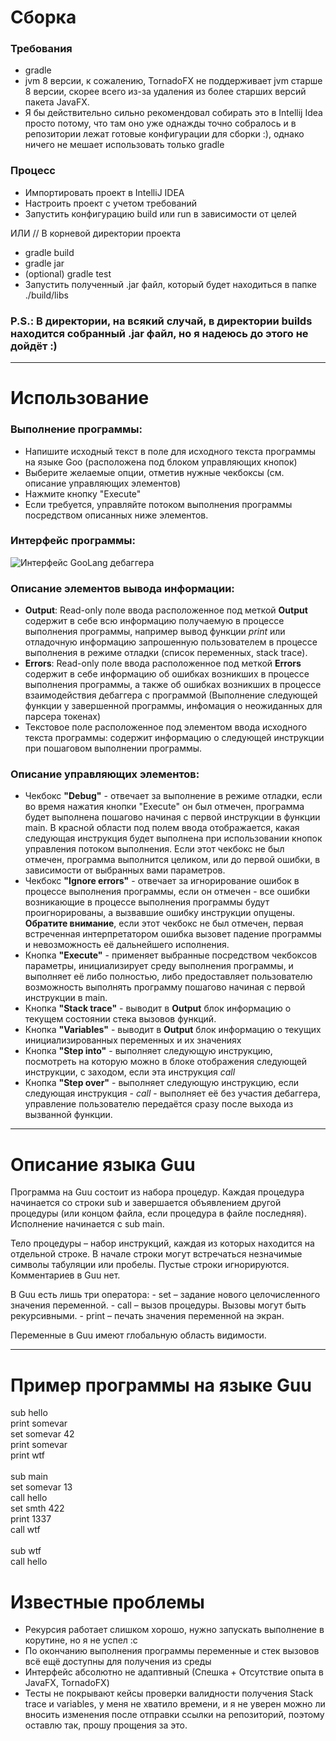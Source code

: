 # Сборка
### Требования
* gradle
* jvm 8 версии, к сожалению, TornadoFX не поддерживает jvm старше 8 версии, скорее всего из-за удаления из более старших версий пакета JavaFX.
* Я бы действительно сильно рекомендовал собирать это в Intellij Idea просто потому, что там оно уже однажды точно собралось и в репозитории лежат готовые конфигурации для сборки :), однако ничего не мешает использовать только gradle

### Процесс

* Импортировать проект в IntelliJ IDEA
* Настроить проект с учетом требований
* Запустить конфигурацию build или run в зависимости от целей

ИЛИ 
// В корневой директории проекта
* gradle build
* gradle jar
* (optional) gradle test
* Запустить полученный .jar файл, который будет находиться в папке ./build/libs

### P.S.: В директории, на всякий случай, в директории builds находится собранный .jar файл, но я надеюсь до этого не дойдёт :)

---

# Использование

### Выполнение программы:
* Напишите исходный текст в поле для исходного текста программы на языке Goo (расположена под блоком управляющих кнопок)
* Выберите желаемые опции, отметив нужные чекбоксы (см. описание управляющих элементов)
* Нажмите кнопку "Execute"
* Если требуется, управляйте потоком выполнения программы посредством описанных ниже элементов.

### Интерфейс программы:
![Интерфейс GooLang дебаггера](https://i.imgur.com/TZjPTQM.png)


### Описание элементов вывода информации:
* **Output**: Read-only поле ввода расположенное под меткой **Output** содержит в себе всю информацию получаемую в процессе выполнения программы, например вывод функции *print* или отладочную информацию запрошенную пользователем в процессе выполнения в режиме отладки (список переменных, stack trace).
* **Errors**: Read-only поле ввода расположенное под меткой **Errors** содержит в себе информацию об ошибках возникших в процессе выполнения программы, а также об ошибках возникших в процессе взаимодействия дебаггера с программой (Выполнение следующей функции у завершенной программы, инфомация о неожиданных для парсера токенах)
* Текстовое поле расположенное под элементом ввода исходного текста программы: содержит информацию о следующей инструкции при пошаговом выполнении программы.

### Описание управляющих элементов:
* Чекбокс **"Debug"** -  отвечает за выполнение в режиме отладки, если во время нажатия кнопки "Execute" он был отмечен, программа будет выполнена пошагово начиная с первой инструкции в функции main. В красной области под полем ввода отображается, какая следующая инструкция будет выполнена при использовании кнопок управления потоком выполнения. Если этот чекбокс не был отмечен, программа выполнится целиком, или до первой ошибки, в зависимости от выбранных вами параметров.
* Чекбокс **"Ignore errors"** - отвечает за игнорирование ошибок в процессе выполнения программы, если он отмечен - все ошибки возникающие в процессе выполнения программы будут проигнорированы, а вызвавшие ошибку инструкции опущены. **Обратите внимание**, если этот чекбокс не был отмечен, первая встреченная интерпретатором ошибка вызовет падение программы и невозможность её дальнейшего исполнения.
* Кнопка **"Execute"** - применяет выбранные посредством чекбоксов параметры, инициализирует среду выполнения программы, и выполняет её либо полностью, либо предоставляет пользователю возможность выполнять программу пошагово начиная с первой инструкции в main.
* Кнопка **"Stack trace"** - выводит в **Output** блок информацию о текущем состоянии стека вызовов функций.
* Кнопка **"Variables"** - выводит в **Output** блок информацию о текущих инициализированных переменных и их значениях
* Кнопка **"Step into"** - выполняет следующую инструкцию, посмотреть на которую можно в блоке отображения следующей инструкции, с заходом, если эта инструкция *call*
* Кнопка **"Step over"** - выполняет следующую инструкцию, если следующая инструкция - *call* - выполняет её без участия дебаггера, управление пользователю передаётся сразу после выхода из вызванной функции.


---

# Описание языка Guu

Программа на Guu состоит из набора процедур. Каждая процедура начинается со строки sub <subname> и завершается объявлением другой процедуры (или концом файла, если процедура в файле последняя). Исполнение начинается с sub main.

Тело процедуры – набор инструкций, каждая из которых находится на отдельной строке. В начале строки могут встречаться незначимые символы табуляции или пробелы. Пустые строки игнорируются. Комментариев в Guu нет.

В Guu есть лишь три оператора: - set <varname> <new value> – задание нового целочисленного значения переменной. - call <subname> – вызов процедуры. Вызовы могут быть рекурсивными. - print <varname> – печать значения переменной на экран.

Переменные в Guu имеют глобальную область видимости.


---

# Пример программы на языке Guu
sub hello\
    print somevar\
    set somevar 42\
    print somevar\
    print wtf\
\
sub main\
    set somevar 13\
    call hello\
    set smth 422\
    print 1337\
    call wtf\
\
sub wtf\
    call hello

# Известные проблемы
* Рекурсия работает слишком хорошо, нужно запускать выполнение в корутине, но я не успел :с
* По окончанию выполнения программы переменные и стек вызовов всё ещё доступны для получения из среды
* Интерфейс абсолютно не адаптивный (Спешка + Отсутствие опыта в JavaFX, TornadoFX)
* Тесты не покрывают кейсы проверки валидности получения Stack trace и variables, у меня не хватило времени, и я не уверен можно ли вносить изменения после отправки ссылки на репозиторий, поэтому оставлю так, прошу прощения за это.

